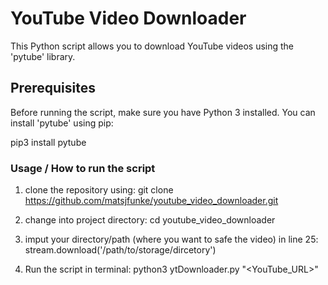 # YouTube Video Downloader

This Python script allows you to download YouTube videos using the 'pytube' library.

## Prerequisites

Before running the script, make sure you have Python 3 installed. 
You can install 'pytube' using pip:

pip3 install pytube

### Usage / How to run the script

1. clone the repository using:
    git clone https://github.com/matsjfunke/youtube_video_downloader.git

2. change into project directory:
    cd youtube_video_downloader

3. imput your directory/path (where you want to safe the video) in  line 25:
    stream.download('/path/to/storage/dircetory')

4. Run the script in terminal:
    python3 ytDownloader.py "<YouTube_URL>"